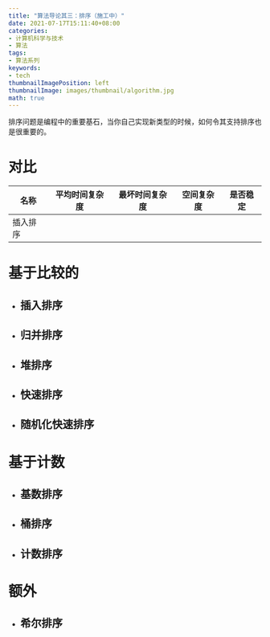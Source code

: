 ```yaml
---
title: "算法导论其三：排序（施工中）"
date: 2021-07-17T15:11:40+08:00
categories:
- 计算机科学与技术
- 算法
tags:
- 算法系列
keywords:
- tech
thumbnailImagePosition: left
thumbnailImage: images/thumbnail/algorithm.jpg
math: true
---
```

排序问题是编程中的重要基石，当你自己实现新类型的时候，如何令其支持排序也是很重要的。
<!--more-->
# 对比
|  名称   | 平均时间复杂度 | 最坏时间复杂度 | 空间复杂度  | 是否稳定 |
|  ----  | ----  |  ----  | ----  |  ----  |
|  插入排序 |  | | | |


# 基于比较的
- ## 插入排序
- ## 归并排序
- ## 堆排序
- ## 快速排序
- ## 随机化快速排序
# 基于计数
- ## 基数排序
- ## 桶排序
- ## 计数排序

# 额外
- ## 希尔排序